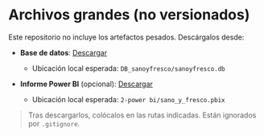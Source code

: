 # Archivos grandes (no versionados)

Este repositorio no incluye los artefactos pesados. Descárgalos desde:

- **Base de datos**: [Descargar](ENLACE_DIRECTO_DB)
  - Ubicación local esperada: `DB_sanoyfresco/sanoyfresco.db`

- **Informe Power BI** (opcional): [Descargar](ENLACE_DIRECTO_PBIX)
  - Ubicación local esperada: `2-power bi/sano_y_fresco.pbix`

> Tras descargarlos, colócalos en las rutas indicadas. Están ignorados por `.gitignore`.
